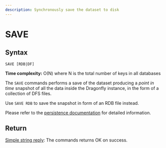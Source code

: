 ```yaml
---
description: Synchronously save the dataset to disk
---
```


# SAVE

## Syntax

    SAVE [RDB|DF]

**Time complexity:** O(N) where N is the total number of keys in all databases

The `SAVE` commands performs a save of the dataset producing a
_point in time_ snapshot of all the data inside the Dragonfly instance, in the form
of a collection of DFS files.

Use `SAVE RDB` to save the snapshot in form of an RDB file instead.

Please refer to the [persistence documentation][tp] for detailed information.

[tp]: https://redis.io/topics/persistence

## Return

[Simple string reply](https://redis.io/docs/reference/protocol-spec#resp-simple-strings): The commands returns OK on success.
